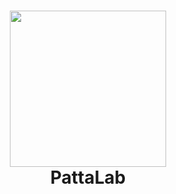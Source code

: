
<h1 align="center">
  <a href="instagram.com/mersonputra" target=_blank> <img src="https://github.com/juliangarnier/anime/blob/master/documentation/assets/img/animejs-v3-header-animation.gif" width="250"/></a>
  <br>
  PattaLab
</h1>
